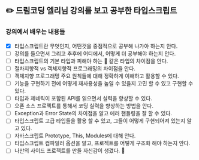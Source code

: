 ## ✏️ 드림코딩 엘리님 강의를 보고 공부한 타입스크립트

### 강의에서 배우는 내용들

- [x] 타입스크립트란 무엇인지, 어떤것을 중점적으로 공부해 나가야 하는지 안다.
- [ ] 강의를 들으면서 그리고 추후에 어디에서, 어떻게 더 공부해야 하는지 안다.
- [ ] 타입스크립트의 기본 타입과 피해야 하는 💩 같은 타입의 차이점을 안다.
- [ ] 절차지향적 vs 객체지향적 프로그래밍의 차이점을 안다.
- [ ] 객체지향 프로그래밍 주요 원칙들에 대해 정확하게 이해하고 활용할 수 있다.
- [ ] 기능을 구현하기 전에 어떻게 재사용성을 높일 수 있을지 고민 할 수 있고 구현할 수 있다.
- [ ] 타입과 제네릭이 포함된 API를 읽으면서 실력을 향상할 수 있다.
- [ ] 오픈 소스 프로젝트를 통해서 코딩 실력을 향상하는 방법을 안다.
- [ ] Exception과 Error State의 차이점을 알고 에러 핸들링을 잘 할 수 있다.
- [ ] 타입스크립트 고급 타입들을 활용 할 수 있고, 그들이 어떻게 구현되어져 있는지 알고 있다.
- [ ] 자바스크립트 Prototype, This, Modules에 대해 안다.
- [ ] 타입스크립트 컴파일러 옵션을 알고, 프로젝트를 어떻게 구조화 해야 하는지 안다.
- [ ] 나만의 사이드 프로젝트를 만들 자신감이 생겼다. 🚀
